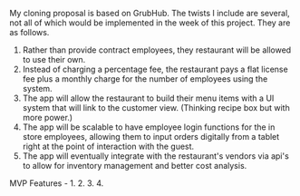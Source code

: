 My cloning proposal is based on GrubHub. The twists I include are several, not all of which would be implemented in the week of this project. They are as follows.
1. Rather than provide contract employees, they restaurant will be allowed to use their own.
2. Instead of charging a percentage fee, the restaurant pays a flat license fee plus a monthly charge for the number of employees using the system.
3. The app will allow the restaurant to build their menu items with a UI system that will link to the customer view. (Thinking recipe box but with more power.)
4. The app will be scalable to have employee login functions for the in store employees, allowing them to input orders digitally from a tablet right at the point of interaction with the guest.
5. The app will eventually integrate with the restaurant's vendors via api's to allow for inventory management and better cost analysis.


MVP Features -
1.
2.
3.
4.

